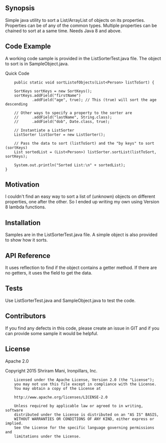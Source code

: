 ## Synopsis

Simple java utility to sort a List/ArrayList of objects on its properties. Properties can be of any of the common types. Multiple properties can be chained to sort at a same time. Needs Java 8 and above.

## Code Example

A working code sample is provided in the ListSorterTest.java file. The object to sort is in SampleObject.java.

Quick Code

        public static void sortListofObjects(List<Person> listToSort) {

        SortKeys sortKeys = new SortKeys();
        sortKeys.addField("firstName")
                .addField("age", true); // This (true) will sort the age descending

        // Other ways to specify a property to the sorter are
        //      .addField("lastName", String.class);
        //      .addField("dob", Date.class, true);

        // Instantiate a ListSorter
        ListSorter listSorter = new ListSorter();

        // Pass the data to sort (listToSort) and the "by keys" to sort (sortKeys)
        List sortedList = (List<Person>) listSorter.sortList(listToSort, sortKeys);

        System.out.println("Sorted List:\n" + sortedList);
    }
## Motivation

I couldn't find an easy way to sort a list of (unknown) objects on different properties, one after the other. So I ended up writing my own using Version 8 lambda functions.

## Installation

Samples are in the ListSorterTest.java file. A simple object is also provided to show how it sorts.

## API Reference

It uses reflection to find if the object contains a getter method. If there are no getters, it uses the field to get the data.

## Tests

Use ListSorterTest.java and SampleObject.java to test the code.

## Contributors

If you find any defects in this code, please create an issue in GIT and if you can provide some sample it would be helpful.

## License

Apache 2.0

Copyright 2015 Shriram Mani, Ironpillars, Inc.

        Licensed under the Apache License, Version 2.0 (the "License");
        you may not use this file except in compliance with the License.
        You may obtain a copy of the License at

        http://www.apache.org/licenses/LICENSE-2.0

        Unless required by applicable law or agreed to in writing, software
        distributed under the License is distributed on an "AS IS" BASIS,
        WITHOUT WARRANTIES OR CONDITIONS OF ANY KIND, either express or implied.
        See the License for the specific language governing permissions and
        limitations under the License.
